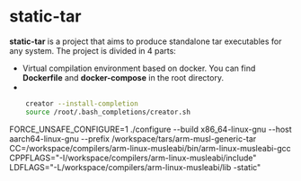 # static-tar

**static-tar** is a project that aims to produce standalone tar executables for any system. The project is divided in 4 parts:

- Virtual compilation environment based on docker. You can find **Dockerfile** and **docker-compose** in the root directory.
- 

```bash
    creator --install-completion
    source /root/.bash_completions/creator.sh
```

FORCE_UNSAFE_CONFIGURE=1 ./configure --build x86_64-linux-gnu --host aarch64-linux-gnu --prefix /workspace/tars/arm-musl-generic-tar CC=/workspace/compilers/arm-linux-musleabi/bin/arm-linux-musleabi-gcc CPPFLAGS="-I/workspace/compilers/arm-linux-musleabi/include" LDFLAGS="-L/workspace/compilers/arm-linux-musleabi/lib -static"